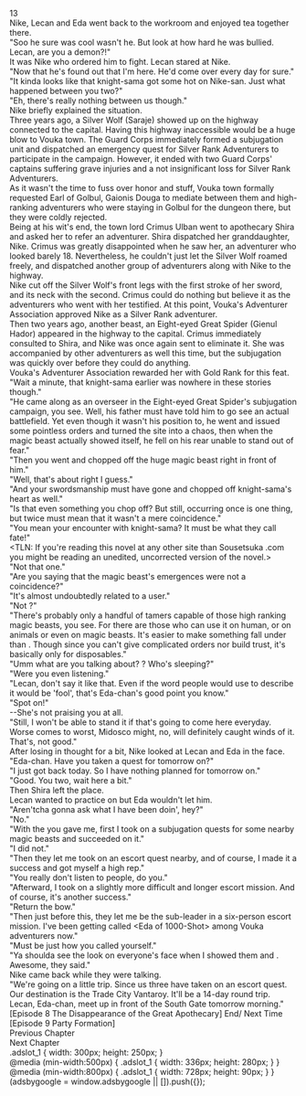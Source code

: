 13<br/>
Nike, Lecan and Eda went back to the workroom and enjoyed tea together there.<br/>
"Soo he sure was cool wasn't he. But look at how hard he was bullied. Lecan, are you a demon?!"<br/>
It was Nike who ordered him to fight. Lecan stared at Nike.<br/>
"Now that he's found out that I'm here. He'd come over every day for sure."<br/>
"It kinda looks like that knight-sama got some hot on Nike-san. Just what happened between you two?"<br/>
"Eh, there's really nothing between us though."<br/>
Nike briefly explained the situation.<br/>
Three years ago, a Silver Wolf (Saraje) showed up on the highway connected to the capital. Having this highway inaccessible would be a huge blow to Vouka town. The Guard Corps immediately formed a subjugation unit and dispatched an emergency quest for Silver Rank Adventurers to participate in the campaign. However, it ended with two Guard Corps' captains suffering grave injuries and a not insignificant loss for Silver Rank Adventurers.<br/>
As it wasn't the time to fuss over honor and stuff, Vouka town formally requested Earl of Golbul, Gaionis Douga to mediate between them and high-ranking adventurers who were staying in Golbul for the dungeon there, but they were coldly rejected.<br/>
Being at his wit's end, the town lord Crimus Ulban went to apothecary Shira and asked her to refer an adventurer. Shira dispatched her granddaughter, Nike. Crimus was greatly disappointed when he saw her, an adventurer who looked barely 18. Nevertheless, he couldn't just let the Silver Wolf roamed freely, and dispatched another group of adventurers along with Nike to the highway.<br/>
Nike cut off the Silver Wolf's front legs with the first stroke of her sword, and its neck with the second. Crimus could do nothing but believe it as the adventurers who went with her testified. At this point, Vouka's Adventurer Association approved Nike as a Silver Rank adventurer.<br/>
Then two years ago, another beast, an Eight-eyed Great Spider (Gienul Hador) appeared in the highway to the capital. Crimus immediately consulted to Shira, and Nike was once again sent to eliminate it. She was accompanied by other adventurers as well this time, but the subjugation was quickly over before they could do anything.<br/>
Vouka's Adventurer Association rewarded her with Gold Rank for this feat.<br/>
"Wait a minute, that knight-sama earlier was nowhere in these stories though."<br/>
"He came along as an overseer in the Eight-eyed Great Spider's subjugation campaign, you see. Well, his father must have told him to go see an actual battlefield. Yet even though it wasn't his position to, he went and issued some pointless orders and turned the site into a chaos, then when the magic beast actually showed itself, he fell on his rear unable to stand out of fear."<br/>
"Then you went and chopped off the huge magic beast right in front of him."<br/>
"Well, that's about right I guess."<br/>
"And your swordsmanship must have gone and chopped off knight-sama's heart as well."<br/>
"Is that even something you chop off? But still, occurring once is one thing, but twice must mean that it wasn't a mere coincidence."<br/>
"You mean your encounter with knight-sama? It must be what they call fate!"<br/>
<TLN: If you're reading this novel at any other site than Sousetsuka .com you might be reading an unedited, uncorrected version of the novel.><br/>
"Not that one."<br/>
"Are you saying that the magic beast's emergences were not a coincidence?"<br/>
"It's almost undoubtedly related to a <Hypnosis> user."<br/>
"Not <Tame>?"<br/>
"There's probably only a handful of tamers capable of <Taming> those high ranking magic beasts, you see. For <Hypnosis> there are those who can use it on human, or on animals or even on magic beasts. It's easier to make something fall under <Hypnosis> than <Tame>. Though since you can't give complicated orders nor build trust, it's basically only for disposables."<br/>
"Umm what are you talking about? <Hypnosis>? Who's sleeping?"<br/>
"Were you even listening."<br/>
"Lecan, don't say it like that. Even if the word people would use to describe it would be 'fool', that's Eda-chan's good point you know."<br/>
"Spot on!"<br/>
--She's not praising you at all.<br/>
"Still, I won't be able to stand it if that's going to come here everyday. Worse comes to worst, Midosco might, no, will definitely caught winds of it. That's, not good."<br/>
After losing in thought for a bit, Nike looked at Lecan and Eda in the face.<br/>
"Eda-chan. Have you taken a quest for tomorrow on?"<br/>
"I just got back today. So I have nothing planned for tomorrow on."<br/>
"Good. You two, wait here a bit."<br/>
Then Shira left the place.<br/>
Lecan wanted to practice on <Recovery> but Eda wouldn't let him.<br/>
"Aren'tcha gonna ask what I have been doin', hey?"<br/>
"No."<br/>
"With the <Bow of Isya> you gave me, first I took on a subjugation quests for some nearby magic beasts and succeeded on it."<br/>
"I did not."<br/>
"Then they let me took on an escort quest nearby, and of course, I made it a success and got myself a high rep."<br/>
"You really don't listen to people, do you."<br/>
"Afterward, I took on a slightly more difficult and longer escort mission. And of course, it's another success."<br/>
"Return the bow."<br/>
"Then just before this, they let me be the sub-leader in a six-person escort mission. I've been getting called <Eda of 1000-Shot> among Vouka adventurers now."<br/>
"Must be just how you called yourself."<br/>
"Ya shoulda see the look on everyone's face when I showed them <Lamplight> and <Ignition>. Awesome, they said."<br/>
Nike came back while they were talking.<br/>
"We're going on a little trip. Since us three have taken on an escort quest. Our destination is the Trade City Vantaroy. It'll be a 14-day round trip. Lecan, Eda-chan, meet up in front of the South Gate tomorrow morning."<br/>
[Episode 8 The Disappearance of the Great Apothecary] End/ Next Time [Episode 9 Party Formation] <br/>
Previous Chapter<br/>
Next Chapter <br/>
.adslot_1 { width: 300px; height: 250px; }<br/>
@media (min-width:500px) { .adslot_1 { width: 336px; height: 280px; } }<br/>
@media (min-width:800px) { .adslot_1 { width: 728px; height: 90px; } }<br/>
(adsbygoogle = window.adsbygoogle || []).push({});<br/>

